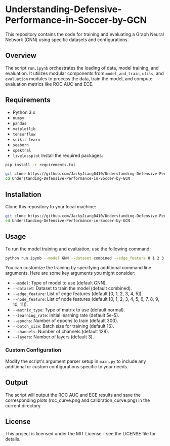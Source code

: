 # Understanding-Defensive-Performance-in-Soccer-by-GCN

This repository contains the code for training and evaluating a Graph Neural Network (GNN) using specific datasets and configurations.

## Overview

The script `run.ipynb` orchestrates the loading of data, model training, and evaluation. It utilizes modular components from `model_and_train`, `utils`, and `evaluation` modules to process the data, train the model, and compute evaluation metrics like ROC AUC and ECE.

## Requirements

- Python 3.x
- `numpy`
- `pandas`
- `matplotlib`
- `tensorflow` 
- `scikit-learn`
- `seaborn`
- `spektral`
- `livelossplot`
Install the required packages:
```bash
pip install -r requirements.txt
```

```bash
git clone https://github.com/JackyJiang0410/Understanding-Defensive-Performance-in-Soccer-by-GCN.git
cd Understanding-Defensive-Performance-in-Soccer-by-GCN
```

## Installation
Clone this repository to your local machine:

```bash
git clone https://github.com/JackyJiang0410/Understanding-Defensive-Performance-in-Soccer-by-GCN.git
cd Understanding-Defensive-Performance-in-Soccer-by-GCN
```

## Usage
To run the model training and evaluation, use the following command:

```bash
python run.ipynb --model GNN --dataset combined --edge_feature 0 1 2 3 4 5 --node_feature 0 1 2 3 4 5 6 7 8 9 10 11 --matrix_type normal --learning_rate 0.00005 --epochs 300 --batch_size 16 --channels 128 --layers 3
```

You can customize the training by specifying additional command line arguments. Here are some key arguments you might consider:

- `--model`: Type of model to use (default GNN).
- `--dataset`: Dataset to train the model (default combined).
- `--edge_feature`: List of edge features (default [0, 1, 2, 3, 4, 5]).
- `--node_feature`: List of node features (default [0, 1, 2, 3, 4, 5, 6, 7, 8, 9, 10, 11]).
- `--matrix_type`: Type of matrix to use (default normal).
- `--learning_rate`: Initial learning rate (default 5e-5).
- `--epochs`: Number of epochs to train (default 300).
- `--batch_size`: Batch size for training (default 16).
- `--channels`: Number of channels (default 128).
- `--layers`: Number of layers (default 3).

### Custom Configuration
Modify the script's argument parser setup in `main.py` to include any additional or custom configurations specific to your needs.

## Output
The script will output the ROC AUC and ECE results and save the corresponding plots (roc_curve.png and calibration_curve.png) in the current directory.

## License
This project is licensed under the MIT License - see the LICENSE file for details.
